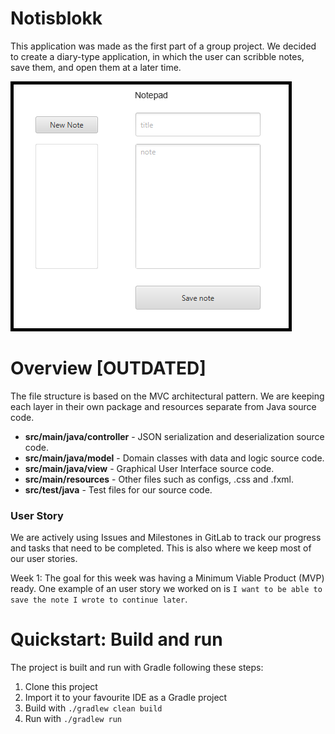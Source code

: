 # Notisblokk
This application was made as the first part of a group project. 
We decided to create a diary-type application, in which the user can scribble notes,
save them, and open them at a later time.

![Image of the graphical user interface of the application.](docs/Notisblokk.png)

# Overview [OUTDATED]
The file structure is based on the MVC architectural pattern. We are keeping each layer in their
own package and resources separate from Java source code. 

- **src/main/java/controller** - JSON serialization and deserialization source code.
- **src/main/java/model** - Domain classes with data and logic source code.
- **src/main/java/view** - Graphical User Interface source code.
- **src/main/resources** - Other files such as configs, .css and .fxml.
- **src/test/java** - Test files for our source code.

### User Story
We are actively using Issues and Milestones in GitLab to track our progress and tasks that
need to be completed. This is also where we keep most of our user stories.

Week 1: The goal for this week was having a Minimum Viable Product (MVP) ready. One example of an
user story we worked on is `I want to be able to save the note I wrote to continue later`.

# Quickstart: Build and run

The project is built and run with Gradle following these steps:

1. Clone this project
2. Import it to your favourite IDE as a Gradle project
3. Build with `./gradlew clean build`
4. Run with `./gradlew run`
